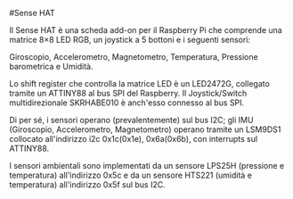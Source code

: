 <!--
---
name: "Sense HAT"
manufacturer: Raspberry Pi Foundation
url: https://www.raspberrypi.org/products/sense-hat/
description: Scheda add-on che include una matrice 8×8 LED RBG, un joystick a 5 bottoni, un IMU e sensori ambientali
install:
  'devices':
    - 'i2c'
    - 'spi'    
pincount: 40
pin:
  '3':
    mode: i2c
  '5':
    mode: i2c
  '16':
    name: Joystick
    mode: input
  '18':
    name: Joystick
    mode: input
  '19':
    mode: spi
  '21':
    mode: spi
  '22':
    name: Joystick
    mode: input
  '23':
    mode: spi
  '24':
    mode: spi
-->
#Sense HAT

Il Sense HAT è una scheda add-on per il Raspberry Pi che comprende una matrice 8×8 LED RGB, un joystick a 5 bottoni e i 
seguenti sensori:

Giroscopio, Accelerometro, Magnetometro, Temperatura, Pressione barometrica e Umidità.

Lo shift register che controlla la matrice LED è un LED2472G, collegato tramite un ATTINY88 al bus SPI del Raspberry. 
Il Joystick/Switch multidirezionale SKRHABE010 è anch'esso connesso al bus SPI.

Di per sé, i sensori operano (prevalentemente) sul bus I2C; gli IMU (Giroscopio, Accelerometro, Magnetometro) operano tramite un LSM9DS1 collocato all'indirizzo i2c 0x1c(0x1e), 0x6a(0x6b), con interrupts sul ATTINY88.

I sensori ambientali sono implementati da un sensore LPS25H (pressione e temperatura) all'indirizzo 0x5c e da un sensore HTS221 (umidità e temperatura) all'indirizzo 0x5f sul bus I2C.